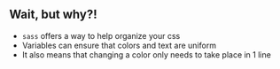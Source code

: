 ## Wait, but why?!
- `sass` offers a way to help organize your css
- Variables can ensure that colors and text are uniform
- It also means that changing a color only needs to take place in 1 line
